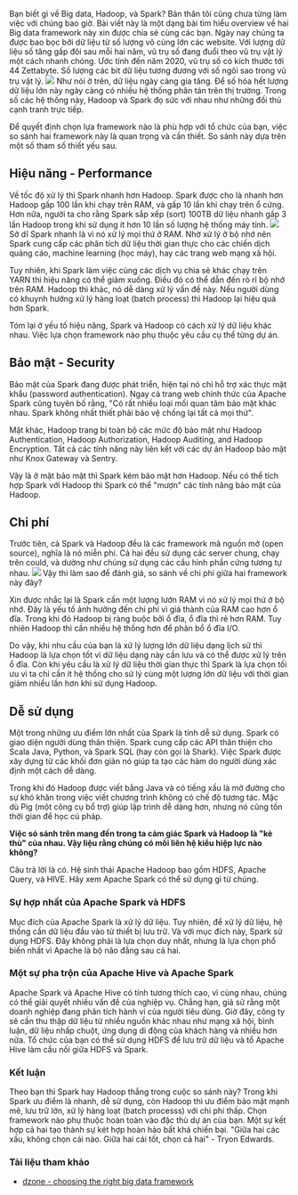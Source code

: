 Bạn biết gì về Big data, Hadoop, và Spark? Bản thân tôi cũng chưa từng làm việc với chúng bao giờ. Bài viết này là một dạng bài tìm hiểu overview về hai Big data framework này xin được chia sẻ cùng các bạn.
Ngày nay chúng ta được bao bọc bởi dữ liệu từ số lượng vô cùng lớn các website. Với lượng dữ liệu số tăng gấp đôi sau mỗi hai năm, vũ trụ số đang đuổi theo vũ trụ vật lý một cách nhanh chóng. Ước tính đến năm 2020, vũ trụ số có kích thước tới 44 Zettabyte. Số lượng các bit dữ liệu tương đương với số ngôi sao trong vũ trụ vật lý.
![](https://images.viblo.asia/65220fe3-225a-4cb4-beb7-bea6af6f52e0.jpg)
Như nói ở trên, dữ liệu ngày càng gia tăng. Để số hóa hết lượng dữ liệu lớn này ngày càng có nhiều hệ thống phân tán trên thị trường. Trong số các hệ thống này, Hadoop và Spark đọ sức với nhau như những đối thủ cạnh tranh trực tiếp.

Để quyết định chọn lựa framework nào là phù hợp với tổ chức của bạn, việc so sánh hai framework này là quan trọng và cần thiết. So sánh này dựa trên một số tham số thiết yếu sau.
## Hiệu năng - Performance
Về tốc độ xử lý thì Spark nhanh hơn Hadoop. Spark được cho là nhanh hơn Hadoop gấp 100 lần khi chạy trên RAM, và gấp 10 lần khi chạy trên ổ cứng. Hơn nữa, người ta cho rằng Spark sắp xếp (sort) 100TB dữ liệu nhanh gấp 3 lần Hadoop trong khi sử dụng ít hơn 10 lần số lượng hệ thống máy tính.
![](https://images.viblo.asia/de17071c-f13c-41c9-80ad-b39401d16cc2.jpg)
Sở dĩ Spark nhanh là vì nó xử lý mọi thứ ở RAM. Nhờ xử lý ở bộ nhớ nên Spark cung cấp các phân tích dữ liệu thời gian thực cho các chiến dịch quảng cáo, machine learning (học máy), hay các trang web mạng xã hội.

Tuy nhiên, khi Spark làm việc cùng các dịch vụ chia sẻ khác chạy trên YARN thì hiệu năng có thể giảm xuống. Điều đó có thể dẫn đến rò rỉ bộ nhớ trên RAM. Hadoop thì khác, nó dễ dàng xử lý vấn đề này. Nếu người dùng có khuynh hướng xử lý hàng loạt (batch process) thì Hadoop lại hiệu quả hơn Spark.

Tóm lại ở yếu tố hiệu năng, Spark và Hadoop có cách xử lý dữ liệu khác nhau. Việc lựa chọn framework nào phụ thuộc yêu cầu cụ thể từng dự án.
## Bảo mật - Security
Bảo mật của Spark đang được phát triển, hiện tại nó chỉ hỗ trợ xác thực mật khẩu (password authentication). Ngay cả trang web chính thức của Apache Spark cũng tuyên bố rằng, "Có rất nhiều loại mối quan tâm bảo mật khác nhau. Spark không nhất thiết phải bảo vệ chống lại tất cả mọi thứ".

Mặt khác, Hadoop trang bị toàn bộ các mức độ bảo mật như Hadoop Authentication, Hadoop Authorization, Hadoop Auditing, and Hadoop Encryption. Tất cả các tính năng này liên kết với các dự án Hadoop bảo mật như Knox Gateway và Sentry.

Vậy là ở mặt bảo mật thì Spark kém bảo mật hơn Hadoop. Nếu có thể tích hợp Spark với Hadoop thì Spark có thể "mượn" các tính năng bảo mật của Hadoop.

## Chi phí
Trước tiên, cả Spark và Hadoop đều là các framework mã nguồn mở (open source), nghĩa là nó miễn phí. Cả hai đều sử dụng các server chung, chạy trên could, và dường như chúng sử dụng các cầu hình phần cứng tương tự nhau.
![](https://images.viblo.asia/58723ac7-12d3-441c-bdae-e0ab61b1aacb.jpg)
Vậy thì làm sao để đánh giá, so sánh về chi phí giữa hai framework này đây?

Xin được nhắc lại là Spark cần một lượng lướn RAM vì nó xử lý mọi thứ ở bộ nhớ. Đây là yếu tố ảnh hưởng đến chi phí vì giá thành của RAM cao hơn ổ đĩa. Trong khi đó Hadoop bị ràng buộc bởi ổ đĩa, ổ đĩa thì rẻ hơn RAM. Tuy nhiên Hadoop thì cần nhiều hệ thống hơn để phân bổ ổ đĩa I/O.

Do vậy, khi nhu cầu của bạn là xử lý lượng lớn dữ liệu dạng lịch sử thì Hadoop là lựa chọn tốt vì dữ liệu dạng này cần lưu và có thể được xử lý trên ổ đĩa. Còn khi yêu cầu là xử lý dữ liệu thời gian thực thì Spark là lựa chọn tối ưu vì ta chỉ cần ít hệ thống cho sử lý cùng một lượng lớn dữ liệu với thời gian giảm nhiều lần hơn khi sử dụng Hadoop.

## Dễ sử dụng

Một trong những ưu điểm lớn nhất của Spark là tính dễ sử dụng. Spark có giao diện người dùng thân thiện. Spark cung cấp các API thân thiện cho Scala Java, Python, và Spark SQL (hay còn gọi là Shark). Việc Spark được xây dựng từ các khối đơn giản nó giúp ta tạo các hàm do người dùng xác định một cách dễ dàng.

Trong khi đó Hadoop được viết bằng Java và có tiếng xấu là mở đường cho sự khó khăn trong việc viết chương trình không có chế độ tương tác. Mặc dù Pig (một công cụ bổ trợ) giúp lập trình dễ dàng hơn, nhưng nó cũng tốn thời gian để học cú pháp.

**Việc só sánh trên mang đến trong ta cảm giác Spark và Hadoop là "kẻ thù" của nhau. Vậy liệu rằng chúng có mối liên hệ kiểu hiệp lực nào không?**

Câu trả lời là có. Hệ sinh thái Apache Hadoop bao gồm HDFS, Apache Query, và HIVE. Hãy xem Apache Spark có thể sử dụng gì từ chúng.

### Sự hợp nhất của Apache Spark và HDFS
Mục đích của Apache Spark là xử lý dữ liệu. Tuy nhiên, để xử lý dữ liệu, hệ thống cần dữ liệu đầu vào từ thiết bị lưu trữ. Và với mục đích này, Spark sử dụng HDFS. Đây không phải là lựa chọn duy nhất, nhưng là lựa chọn phổ biến nhất vì Apache là bộ não đằng sau cả hai.

### Một sự pha trộn của Apache Hive và Apache Spark

Apache Spark và Apache Hive có tính tương thích cao, vì cùng nhau, chúng có thể giải quyết nhiều vấn đề của nghiệp vụ. Chẳng hạn, giả sử rằng một doanh nghiệp đang phân tích hành vi của người tiêu dùng. Giờ đây, công ty sẽ cần thu thập dữ liệu từ nhiều nguồn khác nhau như mạng xã hội, bình luận, dữ liệu nhấp chuột, ứng dụng di động của khách hàng và nhiều hơn nữa. Tổ chức của bạn có thể sử dụng HDFS để lưu trữ dữ liệu và tổ Apache Hive làm cầu nối giữa HDFS và Spark.

### Kết luận
Theo bạn thì Spark hay Hadoop thắng trong cuộc so sánh này? Trong khi Spark ưu điểm là nhanh, dễ sử dụng, còn Hadoop thì ưu điểm bảo mật mạnh mẽ, lưu trữ lớn, xử lý hàng loạt (batch processs) với chi phí thấp. Chọn framework nào phụ thuộc hoàn toàn vào đặc thù dự án của bạn. Một sự kết hợp cả hai tạo thành sự két hợp hoàn hảo bất khả chiến bại. "Giữa hai các xấu, không chọn cái nào. Giữa hai cái tốt, chọn cả hai" - Tryon Edwards.

### Tài liệu tham khảo
* [dzone - choosing the right big data framework](https://dzone.com/articles/hadoop-vs-spark-choosing-the-right-big-data-framew)